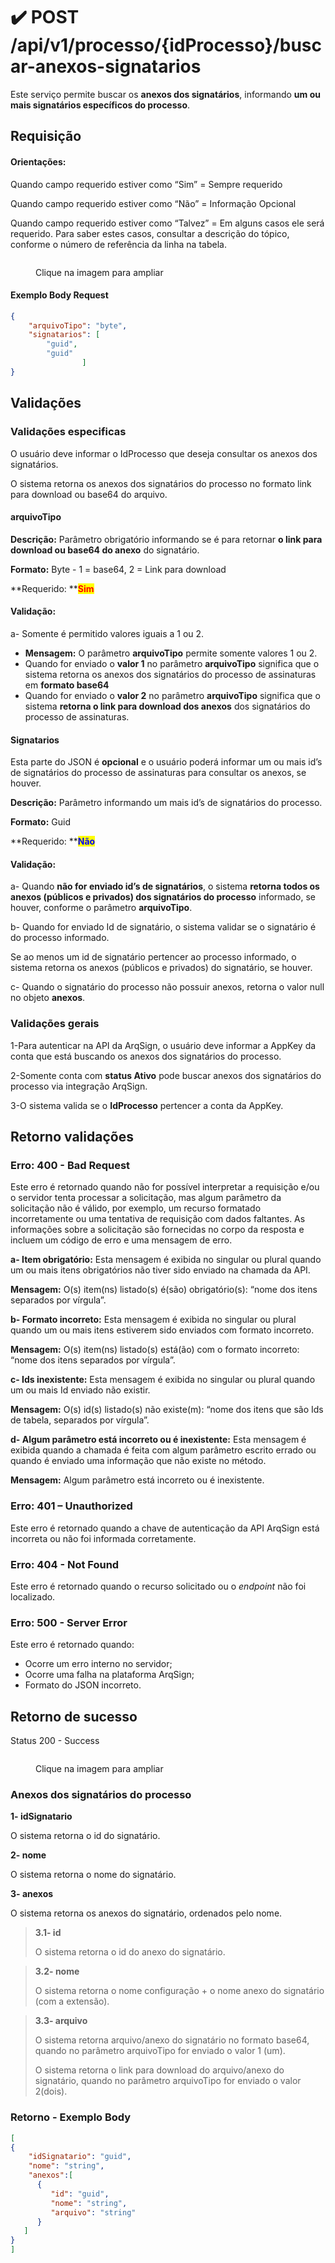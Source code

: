 # ✔️ POST /api/v1/processo/{idProcesso}/buscar-anexos-signatarios

Este serviço permite buscar os **anexos dos signatários**, informando **um ou mais signatários específicos do processo**.

## Requisição

#### **Orientações:**

Quando campo requerido estiver como “Sim” = Sempre requerido

Quando campo requerido estiver como “Não” = Informação Opcional

Quando campo requerido estiver como “Talvez” = Em alguns casos ele será requerido. Para saber estes casos, consultar a descrição do tópico, conforme o número de referência da linha na tabela.

<figure><img src="../../../../../.gitbook/assets/Screenshot_2 (2).png" alt=""><figcaption><p>Clique na imagem para ampliar</p></figcaption></figure>

#### Exemplo Body Request

```json
{
    "arquivoTipo": "byte",
    "signatarios": [
        "guid",
        "guid"
                ]
}
```

## Validações

### Validações especificas

O usuário deve informar o IdProcesso que deseja consultar os anexos dos signatários.

O sistema retorna os anexos dos signatários do processo no formato link para download ou base64 do arquivo.

#### **arquivoTipo**&#x20;

**Descrição:** Parâmetro obrigatório informando se é para retornar **o link para download ou base64 do anexo** do signatário.

**Formato:** Byte - 1 = base64, 2 = Link para download

**Requerido: **<mark style="color:red;">**Sim**</mark>

#### **Validação:**

a- Somente é permitido valores iguais a 1 ou 2.

* **Mensagem:** O parâmetro **arquivoTipo** permite somente valores 1 ou 2.
* Quando for enviado o **valor 1** no parâmetro **arquivoTipo** significa que o sistema retorna os anexos dos signatários do processo de assinaturas em **formato base64**
* Quando for enviado o **valor 2** no parâmetro **arquivoTipo** significa que o sistema **retorna o link para download dos anexos** dos signatários do processo de assinaturas.

#### **Signatarios**

Esta parte do JSON é **opcional** e o usuário poderá informar um ou mais id’s de signatários do processo de assinaturas para consultar os anexos, se houver.

**Descrição:** Parâmetro informando um mais id’s de signatários do processo.

**Formato:** Guid

**Requerido: **<mark style="color:blue;">**Não**</mark>

#### **Validação:**

a- Quando **não for enviado id’s de signatários**, o sistema **retorna todos os anexos (públicos e privados) dos signatários do processo** informado, se houver, conforme o parâmetro **arquivoTipo**.

b- Quando for enviado Id de signatário, o sistema validar se o signatário é do processo informado.

Se ao menos um id de signatário pertencer ao processo informado, o sistema retorna os anexos (públicos e privados) do signatário, se houver.

c- Quando o signatário do processo não possuir anexos, retorna o valor null no objeto **anexos**.

### Validações gerais

1-Para autenticar na API da ArqSign, o usuário deve informar a  AppKey da conta que está buscando os anexos dos signatários do processo.

2-Somente conta com **status Ativo** pode buscar anexos dos signatários do processo via integração ArqSign.

3-O sistema valida se o **IdProcesso** pertencer a conta da AppKey.

## Retorno validações

### Erro: 400 - Bad Request

Este erro é retornado quando não for possível interpretar a requisição e/ou o servidor tenta processar a solicitação, mas algum parâmetro da solicitação não é válido, por exemplo, um recurso formatado incorretamente ou uma tentativa de requisição com dados faltantes. As informações sobre a solicitação são fornecidas no corpo da resposta e incluem um código de erro e uma mensagem de erro.

**a- Item obrigatório:** Esta mensagem é exibida no singular ou plural quando um ou mais itens obrigatórios não tiver sido enviado na chamada da API.

**Mensagem:** O(s) item(ns) listado(s) é(são) obrigatório(s): “nome dos itens separados por vírgula”.

**b- Formato incorreto:** Esta mensagem é exibida no singular ou plural quando um ou mais itens estiverem sido enviados com formato incorreto.

**Mensagem:** O(s) item(ns) listado(s) está(ão) com o formato incorreto: “nome dos itens separados por vírgula”.

**c- Ids inexistente:** Esta mensagem é exibida no singular ou plural quando um ou mais Id enviado não existir.

**Mensagem:** O(s) id(s) listado(s) não existe(m): “nome dos itens que são Ids de tabela, separados por vírgula”.

**d- Algum parâmetro está incorreto ou é inexistente:** Esta mensagem é exibida quando a chamada é feita com algum parâmetro escrito errado ou quando é enviado uma informação que não existe no método.

**Mensagem:** Algum parâmetro está incorreto ou é inexistente.

### Erro: 401 – Unauthorized

Este erro é retornado quando a chave de autenticação da API ArqSign está incorreta ou não foi informada corretamente.

### Erro: 404 - Not Found

Este erro é retornado quando o recurso solicitado ou o _endpoint_ não foi localizado.

### Erro: 500 - Server Error

Este erro é retornado quando:

* Ocorre um erro interno no servidor;
* Ocorre uma falha na plataforma ArqSign;
* Formato do JSON incorreto.

## Retorno de sucesso

&#x20;Status 200 - Success

<figure><img src="../../../../../.gitbook/assets/Screenshot_3 (1).png" alt=""><figcaption><p>Clique na imagem para ampliar</p></figcaption></figure>

### Anexos dos signatários do processo

**1- idSignatario**

O sistema retorna o id do signatário.

&#x20;**2- nome**

O sistema retorna o nome do signatário.

&#x20;**3- anexos**

O sistema retorna os anexos do signatário, ordenados pelo nome.

> **3.1- id**
>
> O sistema retorna o id do anexo do signatário.

> **3.2- nome**
>
> O sistema retorna o nome configuração + o nome anexo do signatário (com a extensão).

> **3.3- arquivo**
>
> O sistema retorna arquivo/anexo do signatário no formato base64, quando no parâmetro arquivoTipo for enviado o valor 1 (um).
>
> O sistema retorna o link para download do arquivo/anexo do signatário, quando no parâmetro arquivoTipo for enviado o valor 2(dois).

### Retorno - Exemplo Body

```json
[
{
    "idSignatario": "guid",
    "nome": "string",
    "anexos":[
      {
         "id": "guid",
         "nome": "string",
         "arquivo": "string"
      }
   ]
}
]
```
